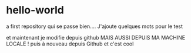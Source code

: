 # hello-world
a first repository qui se passe bien.... J'ajoute quelques mots pour le test

et maintenant je modifie depuis github MAIS AUSSI DEPUIS MA MACHINE LOCALE !
puis à nouveau depuis Github et c'est cool
